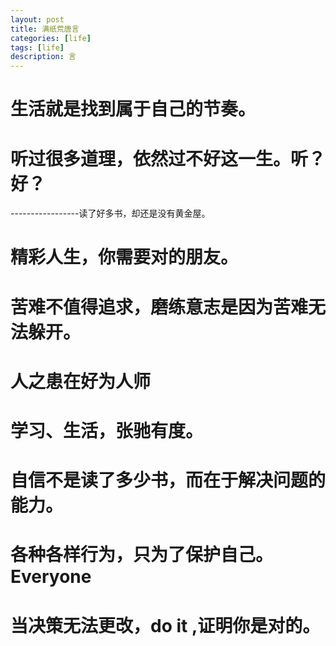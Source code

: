 ```yaml
---
layout: post
title: 满纸荒唐言
categories: [life]
tags: [life]
description: 言
---
```

<h1>生活就是找到属于自己的节奏。</h1>

<h1>听过很多道理，依然过不好这一生。听？好？</h1>
-----------------读了好多书，却还是没有黄金屋。

<h1>精彩人生，你需要对的朋友。</h1>

<h1>苦难不值得追求，磨练意志是因为苦难无法躲开。</h1>

<h1>人之患在好为人师</h1>

<h1>学习、生活，张驰有度。</h1>
 
<h1>自信不是读了多少书，而在于解决问题的能力。</h1>

<h1>各种各样行为，只为了保护自己。Everyone</h1> 

<h1>当决策无法更改，do it ,证明你是对的。</h1>

